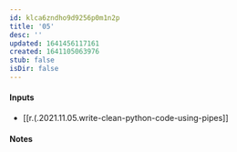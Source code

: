 ```yaml
---
id: klca6zndho9d9256p0m1n2p
title: '05'
desc: ''
updated: 1641456117161
created: 1641105063976
stub: false
isDir: false
---
```



#### Inputs

- [[r.(.2021.11.05.write-clean-python-code-using-pipes]]

#### Notes

